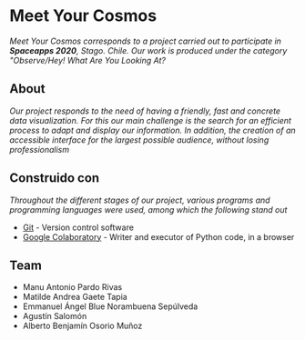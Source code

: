 # Meet Your Cosmos

_Meet Your Cosmos corresponds to a project carried out to participate in **Spaceapps 2020**, Stago. Chile. Our work is produced under the category "Observe/Hey! What Are You Looking At?_

## About 

_Our project responds to the need of having a friendly, fast and concrete data visualization. For this our main challenge is the search for an efficient process to adapt and display our information. In addition, the creation of an accessible interface for the largest possible audience, without losing professionalism_


## Construido con

_Throughout the different stages of our project, various programs and programming languages were used, among which the following stand out_

* [Git](https://git-scm.com/) - Version control software
* [Google Colaboratory](https://colab.research.google.com/) - Writer and executor of Python code, in a browser

## Team
* Manu Antonio Pardo Rivas
* Matilde Andrea Gaete Tapia
* Emmanuel Ángel Blue Norambuena Sepúlveda
* Agustín Salomón
* Alberto Benjamín Osorio Muñoz